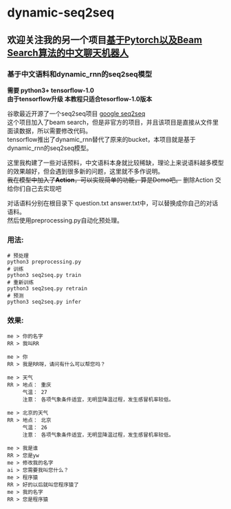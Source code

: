 # dynamic-seq2seq
## 欢迎关注我的另一个项目[基于Pytorch以及Beam Search算法的中文聊天机器人](https://github.com/yanwii/seq2seq)
### 基于中文语料和dynamic_rnn的seq2seq模型

**需要 python3+ tensorflow-1.0**  
**由于tensorflow升级 本教程只适合tesorflow-1.0版本**  

谷歌最近开源了一个seq2seq项目 [google seq2seq](https://github.com/google/seq2seq)  
这个项目加入了beam search，但是非官方的项目，并且该项目是直接从文件里面读数据，所以需要修改代码。  
tensorflow推出了dynamic_rnn替代了原来的bucket，本项目就是基于dynamic_rnn的seq2seq模型。  
  
这里我构建了一些对话预料，中文语料本身就比较稀缺，理论上来说语料越多模型的效果越好，但会遇到很多新的问题，这里就不多作说明。   
~~我在模型中加入了**Action**，可以实现简单的功能，算是Demo吧。~~
删除Action 交给你们自己去实现吧


对话语料分别在根目录下 question.txt answer.txt中，可以替换成你自己的对话语料。    
然后使用preprocessing.py自动化预处理。
### 用法:
    # 预处理
    python3 preprocessing.py
    # 训练
    python3 seq2seq.py train
    # 重新训练
    python3 seq2seq.py retrain
    # 预测
    python3 seq2seq.py infer
   
  
### 效果:
    
    me > 你的名字
    RR > 我叫RR
    
    me > 你
    RR > 我是RR呀，请问有什么可以帮您吗？
    
    me > 天气
    RR > 地点： 重庆
         气温： 27
         注意： 各项气象条件适宜，无明显降温过程，发生感冒机率较低。

    me > 北京的天气
    RR > 地点： 北京
         气温： 26
         注意： 各项气象条件适宜，无明显降温过程，发生感冒机率较低。
         
    me > 我是谁
    RR > 您是yw
    me > 修改我的名字
    ai > 您需要我叫您什么？
    me > 程序猿
    RR > 好的以后就叫您程序猿了
    me > 我的名字
    RR > 您是程序猿
